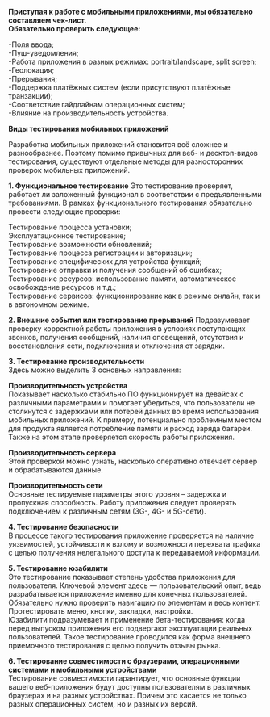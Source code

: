 **Приступая к работе с мобильными приложениями, мы обязательно составляем чек-лист.**  
**Обязательно проверить следующее:**

-Поля ввода;  
-Пуш-уведомления;  
-Работа приложения в разных режимах: portrait/landscape, split screen;  
-Геолокация;  
-Прерывания;  
-Поддержка платёжных систем (если присутствуют платёжные транзакции);  
-Соответствие гайдлайнам операционных систем;  
-Влияние на производительность устройства.  

**Виды тестирования мобильных приложений**

Разработка мобильных приложений становится всё сложнее и разнообразнее. Поэтому помимо привычных для веб- и десктоп-видов тестирования, существуют отдельные методы для разносторонних проверок мобильных приложений. 

**1. Функциональное тестирование**
Это тестирование проверяет, работает ли заложенный функционал в соответствии с предъявленными требованиями. В рамках функционального тестирования обязательно провести следующие  проверки: 

Тестирование процесса установки;  
Эксплуатационное тестирование;  
Тестирование возможности обновлений;  
Тестирование процесса регистрации и авторизации;  
Тестирование специфических для устройства функций;  
Тестирование отправки и получения сообщений об ошибках;  
Тестирование ресурсов: использование памяти, автоматическое освобождение ресурсов и т.д.;  
Тестирование сервисов: функционирование как в режиме онлайн, так и в автономном режиме.  

**2. Внешние события или тестирование прерываний**
Подразумевает проверку корректной работы приложения в условиях поступающих звонков, получения сообщений, наличия оповещений, отсутствия  и восстановления сети, подключения и отключения от зарядки. 

**3. Тестирование производительности**  
Здесь можно выделить 3 основных направления:

**Производительность устройства**  
Показывает насколько стабильно ПО функционирует на девайсах с различными параметрами и помогает убедиться, что пользователи не столкнутся с задержками или потерей данных во время использования мобильных приложений. К примеру, потенциально проблемным местом для продукта является потребление памяти и расход заряда батареи. Также на этом этапе проверяется скорость работы приложения.

**Производительность сервера**  
Этой проверкой можно узнать, насколько оперативно отвечает сервер и обрабатываются данные.  

**Производительность сети**  
Основные тестируемые параметры этого уровня – задержка и пропускная способность. Работу приложения следует проверять подключением к различным сетям (3G-, 4G- и 5G-сети).

**4. Тестирование безопасности**  
В процессе такого тестирования приложение проверяется на наличие уязвимостей, устойчивости к взлому и возможности перехвата трафика с целью получения нелегального доступа к передаваемой информации.

**5. Тестирование юзабилити**  
Это тестирование показывает степень удобства приложения для пользователя. Ключевой элемент здесь — пользовательский опыт, ведь разрабатывается приложение именно для конечных пользователей. Обязательно нужно проверить навигацию по элементам и весь контент. Протестировать меню, кнопки, закладки, настройки.  
Юзабилити подразумевает и применение бета-тестирования: когда перед выпуском приложения его подвергают эксплуатации реальных пользователей. Такое тестирование проводится как форма внешнего приемочного тестирования с целью получить отзывы рынка.

**6. Тестирование совместимости с браузерами, операционными системами и мобильными устройствами**  
Тестирование совместимости гарантирует, что основные функции вашего веб-приложения будут доступны пользователям в различных браузерах и на разных устройствах. Причем это касается не только разных операционных систем, но и разных их версий. 
